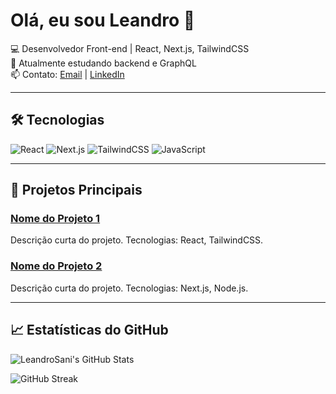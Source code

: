 # Olá, eu sou Leandro 👋

💻 Desenvolvedor Front-end | React, Next.js, TailwindCSS  
🌱 Atualmente estudando backend e GraphQL  
📫 Contato: [Email](mailto:seuemail@email.com) | [LinkedIn](https://linkedin.com/in/seunome)

---

## 🛠 Tecnologias

![React](https://img.shields.io/badge/-React-61DAFB?style=flat&logo=react&logoColor=white)
![Next.js](https://img.shields.io/badge/-Next.js-000000?style=flat&logo=next.js&logoColor=white)
![TailwindCSS](https://img.shields.io/badge/-TailwindCSS-06B6D4?style=flat&logo=tailwind-css&logoColor=white)
![JavaScript](https://img.shields.io/badge/-JavaScript-F7DF1E?style=flat&logo=javascript&logoColor=black)

---

## 📂 Projetos Principais

### [Nome do Projeto 1](link_do_repositorio)
Descrição curta do projeto. Tecnologias: React, TailwindCSS.

### [Nome do Projeto 2](link_do_repositorio)
Descrição curta do projeto. Tecnologias: Next.js, Node.js.

---

## 📈 Estatísticas do GitHub

![LeandroSani's GitHub Stats](https://github-readme-stats.vercel.app/api?username=LeandroSani&show_icons=true&theme=radical)

![GitHub Streak](https://github-readme-streak-stats.herokuapp.com/?user=LeandroSani&theme=radical)
